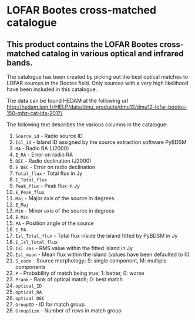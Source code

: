 # LOFAR Bootes cross-matched catalogue
## This product contains the LOFAR Bootes cross-matched catalog in various optical and infrared bands.

The catalogue has been created by picking out the best optical matches to LOFAR sources in the Bootes field. Only sources with a very high likelihood have been included in this catalogue.

The data can be found HEDAM at the following url http://hedam.lam.fr/HELP/data/dmu_products/dmu12/dmu12-lofar-bootes-150-mhz-cat-ids-2017/

The following text describes the various columns in the catalogue:

1. `Source_id` - Radio source ID
2. `Isl_id` - Island ID assigned by the source extraction software PyBDSM
3. `RA` - Radio RA (J2000)
4. `E_RA` - Error on radio RA
5. `DEC` - Radio declination (J2000)
6. `E_DEC` - Error on radio declination
7. `Total_flux` - Total flux in Jy
8. `E_Total_flux`
9. `Peak_flux` - Peak flux in Jy
10. `E_Peak_flux`
11. `Maj` - Major axis of the source in degrees
12. `E_Maj`
13. `Min` - Minor axis of the source in degrees
14. `E_Min`
15. `PA` - Position angle of the source
16. `E_PA`
17. `Isl_Total_flux` - Total flux inside the island fitted by PyBDSM in Jy
18. `E_Isl_Total_flux`
19. `Isl_rms` - RMS value within the fitted island in Jy
20. `Isl_mean` - Mean flux within the island (values have been defaulted to 0)
21. `S_code` - Source morphology; S: single component, M: multiple components
22. `P` - Probability of match being true; 1: better, 0: worse
23. `Prank` - Rank of optical match; 0: best match
24. `optical_ID`
25. `optical_RA`
26. `optical_DEC`
27. `GroupID` - ID for match group
28. `GroupSize` - Number of rows in match group